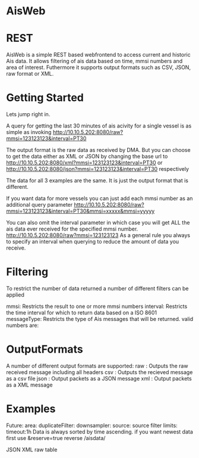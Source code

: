 AisWeb
========

REST
=========
AisWeb is a simple REST based webfrontend to access current and historic Ais data.
It allows filtering of ais data based on time, mmsi numbers and area of interest.
Futhermore it supports output formats such as CSV, JSON, raw format or XML.

Getting Started
===============
Lets jump right in.

A query for getting the last 30 minutes of ais acivity for a single vessel is as simple as invoking
http://10.10.5.202:8080/raw?mmsi=123123123&interval=PT30

The output format is the raw data as received by DMA. But you can choose to get the data either as XML or JSON 
by changing the base url to 
http://10.10.5.202:8080/xml?mmsi=123123123&interval=PT30
or
http://10.10.5.202:8080/json?mmsi=123123123&interval=PT30
respectively

The data for all 3 examples are the same. It is just the output format that is different.

If you want data for more vessels you can just add each mmsi number as an additional query parameter
http://10.10.5.202:8080/raw?mmsi=123123123&interval=PT30&mmsi=xxxxx&mmsi=yyyyy

You can also omit the interval parameter in which case you will get ALL the ais data ever received
for the specified mmsi number.
http://10.10.5.202:8080/raw?mmsi=123123123
As a general rule you always to specify an interval when querying to reduce the amount of data you receive.

Filtering
========
To restrict the number of data returned a number of different filters can be applied

mmsi: Restricts the result to one or more mmsi numbers
interval: Restricts the time interval for which to return data based on a ISO 8601
messageType: Restricts the type of Ais messages that will be returned. valid numbers are:



OutputFormats
========
A number of different output formats are supported:
raw   : Outputs the raw received message including all headers
csv   : Outputs the recieved message as a csv file
json  : Output packets as a JSON message
xml   : Output packets as a XML message




Examples
=========
Future:
area:
duplicateFilter:
downsampler:
source: source filter
limits:
timeout:1h 
Data is always sorted by time ascending. if you want newest data first use &reserve=true
reverse
/aisdata/

JSON
XML
raw
table

